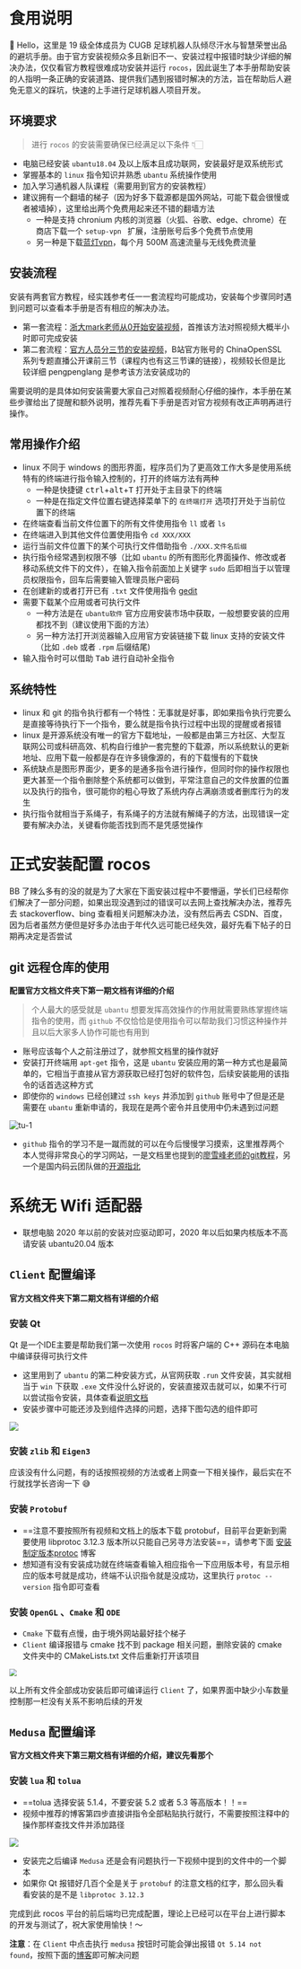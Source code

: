 # 食用说明

👋 Hello，这里是 19 级全体成员为 CUGB 足球机器人队倾尽汗水与智慧荣誉出品的避坑手册。由于官方安装视频众多且新旧不一、安装过程中报错时缺少详细的解决办法，仅仅看官方教程很难成功安装并运行 `rocos`，因此诞生了本手册帮助安装的人指明一条正确的安装道路、提供我们遇到报错时解决的方法，旨在帮助后人避免无意义的踩坑，快速的上手进行足球机器人项目开发。

## 环境要求

> 进行 `rocos` 的安装需要确保已经满足以下条件 👇🏻

- 电脑已经安装 `ubantu18.04` 及以上版本且成功联网，安装最好是双系统形式
- 掌握基本的 `linux` 指令知识并熟悉 `ubantu` 系统操作使用
- 加入学习通机器人队课程（需要用到官方的安装教程）
- 建议拥有一个翻墙的梯子（因为好多下载源都是国外网站，可能下载会很慢或者被墙掉），这里给出两个免费用起来还不错的翻墙方法
  - 一种是支持 chronium 内核的浏览器（火狐、谷歌、edge、chrome）在商店下载一个 `setup-vpn ` 扩展，注册账号后多个免费节点使用
  - 另一种是下载[蓝灯vpn](https://gitee.com/kevin402502/lantern?_from=gitee_search)，每个月 500M 高速流量与无线免费流量

## 安装流程

安装有两套官方教程，经实践参考任一一套流程均可能成功，安装每个步骤同时遇到问题可以查看本手册是否有相应的解决办法。

* 第一套流程：[浙大mark老师从0开始安装视频](https://www.bilibili.com/video/BV1wf4y1d7gU?from=search&seid=10642082262191691347)，首推该方法对照视频大概半小时即可完成安装
* 第二套流程：[官方人员分三节的安装视频](https://space.bilibili.com/298653126/video)，B站官方账号的 ChinaOpenSSL 系列专题直播公开课前三节（课程内也有这三节课的链接），视频较长但是比较详细 pengpenglang 是参考该方法安装成功的

需要说明的是具体如何安装需要大家自己对照着视频耐心仔细的操作，本手册在某些步骤给出了提醒和额外说明，推荐先看下手册是否对官方视频有改正声明再进行操作。

## 常用操作介绍

- linux 不同于 windows 的图形界面，程序员们为了更高效工作大多是使用系统特有的终端进行指令输入控制的，打开的终端方法有两种
  - 一种是快捷键 <kbd>ctrl</kbd>+<kbd>alt</kbd>+<kbd>T</kbd> 打开处于主目录下的终端
  - 一种是在指定文件位置右键选择菜单下的 `在终端打开` 选项打开处于当前位置下的终端
- 在终端查看当前文件位置下的所有文件使用指令 `ll` 或者 `ls`
- 在终端进入到其他文件位置使用指令 `cd XXX/XXX`
- 运行当前文件位置下的某个可执行文件借助指令 `./XXX.文件名后缀`
- 执行指令经常遇到权限不够（比如 `ubantu` 的所有图形化界面操作、修改或者移动系统文件下的文件），在输入指令前面加上关键字 `sudo` 后即相当于以管理员权限指令，回车后需要输入管理员账户密码
- 在创建新的或者打开已有 `.txt` 文件使用指令 [gedit](https://www.dotcpp.com/course/352)
- 需要下载某个应用或者可执行文件
  - 一种方法是在 `ubantu软件` 官方应用安装市场中获取，一般想要安装的应用都找不到（建议使用下面的方法）
  - 另一种方法打开浏览器输入应用官方安装链接下载 linux 支持的安装文件（比如 `.deb` 或者 `.rpm` 后缀结尾)
- 输入指令时可以借助 <kbd>Tab</kbd> 进行自动补全指令

## 系统特性

- linux 和 git 的指令执行都有一个特性：无事就是好事，即如果指令执行完要么是直接等待执行下一个指令，要么就是指令执行过程中出现的提醒或者报错
- linux 是开源系统没有唯一的官方下载地址，一般都是由第三方社区、大型互联网公司或科研高效、机构自行维护一套完整的下载源，所以系统默认的更新地址、应用下载一般都是存在许多镜像源的，有的下载慢有的下载快
- 系统缺点是图形界面少，更多的是通多指令进行操作，但同时你的操作权限也更大甚至一个指令删除整个系统都可以做到，平常注意自己的文件放置的位置以及执行的指令，很可能你的粗心导致了系统内存占满崩溃或者删库行为的发生
- 执行指令就相当于系绳子，有系绳子的方法就有解绳子的方法，出现错误一定要有解决办法，关键看你能否找到而不是凭感觉操作

# 正式安装配置 rocos

BB 了辣么多有的没的就是为了大家在下面安装过程中不要懵逼，学长们已经帮你们解决了一部分问题，如果出现没遇到过的错误可以去网上查找解决办法，推荐先去 stackoverflow、bing  查看相关问题解决办法，没有然后再去 CSDN、百度，因为后者虽然方便但是好多办法由于年代久远可能已经失效，最好先看下帖子的日期再决定是否尝试

## git 远程仓库的使用

**配置官方文档文件夹下第一期文档有详细的介绍**

> 个人最大的感受就是 `ubantu` 想要发挥高效操作的作用就需要熟练掌握终端指令的使用，而 `github` 不仅恰恰是使用指令可以帮助我们习惯这种操作并且以后大家多人协作可能也有用到

* 账号应该每个人之前注册过了，就参照文档里的操作就好
* 安装打开终端用 `apt-get` 指令，这是 `ubantu` 安装应用的第一种方式也是最简单的，它相当于直接从官方源获取已经打包好的软件包，后续安装能用的该指令的话首选这种方式
* 即使你的 `windows` 已经创建过 `ssh keys` 并添加到 `github` 账号中了但是还是需要在 `ubantu` 重新申请的，我现在是两个密令并且使用中仍未遇到过问题

![tu-1](避坑手册2.0.assets/tu-1.jpg)

* `github` 指令的学习不是一蹴而就的可以在今后慢慢学习摸索，这里推荐两个本人觉得非常良心的学习网站，一是文档里也提到的[廖雪峰老师的git教程](https://www.liaoxuefeng.com/wiki/896043488029600)，另一个是国内码云团队做的[开源指北](https://gitee.com/opensource-guide/)

# 系统无 Wifi 适配器

- 联想电脑 2020 年以前的安装对应驱动即可，2020 年以后如果内核版本不高请安装 ubantu20.04 版本

## `Client` 配置编译

**官方文档文件夹下第二期文档有详细的介绍**

### 安装 Qt

Qt 是一个IDE主要是帮助我们第一次使用 `rocos` 时将客户端的 C++ 源码在本电脑中编译获得可执行文件

* 这里用到了 `ubantu` 的第二种安装方式，从官网获取 `.run` 文件安装，其实就相当于 `win` 下获取 `.exe` 文件没什么好说的，安装直接双击就可以，如果不行可以尝试指令安装，具体查看[说明文档](https://blog.csdn.net/sinat_36330809/article/details/82620062?utm_medium=distribute.pc_relevant.none-task-blog-BlogCommendFromMachineLearnPai2-3.control&depth_1-utm_source=distribute.pc_relevant.none-task-blog-BlogCommendFromMachineLearnPai2-3.control)
* 安装步骤中可能还涉及到组件选择的问题，选择下图勾选的组件即可

![](避坑手册2.0.assets/tu-2.jpg)

### 安装 `zlib` 和 `Eigen3`

应该没有什么问题，有的话按照视频的方法或者上网查一下相关操作，最后实在不行就找学长咨询一下 😅

### 安装 `Protobuf`

* ==注意不要按照所有视频和文档上的版本下载 protobuf，目前平台更新到需要使用 libprotoc 3.12.3 版本所以只能自己另寻方法安装==，请参考下面 [安装制定版本protoc](https://blog.csdn.net/awesomewan/article/details/106207763) 博客
* 想知道有没有安装成功就在终端查看输入相应指令一下应用版本号，有显示相应的版本号就是成功，终端不认识指令就是没成功，这里执行 `protoc --version` 指令即可查看

### 安装 `OpenGL` 、`Cmake` 和 `ODE`

* `Cmake` 下载有点慢，由于境外网站最好挂个梯子
* `Client` 编译报错与 cmake 找不到 package 相关问题，删除安装的 cmake 文件夹中的 CMakeLists.txt 文件后重新打开该项目

<img src="避坑手册2.0.assets/tu-4.jpg" style="zoom:80%;" />

以上所有文件全部成功安装后即可编译运行 `Client` 了，如果界面中缺少小车数量控制那一栏没有关系不影响后续的开发

## `Medusa` 配置编译

**官方文档文件夹下第三期文档有详细的介绍，建议先看那个**

### 安装 `lua` 和 `tolua`

* ==tolua 选择安装 5.1.4，不要安装 5.2 或者 5.3 等高版本！！==
* 视频中推荐的博客第四步直接讲指令全部粘贴执行就行，不需要按照注释中的操作那样查找文件并添加路径

![](避坑手册2.0.assets/tu-3.jpg)

* 安装完之后编译 `Medusa` 还是会有问题执行一下视频中提到的文件中的一个脚本
* 如果你 Qt 报错好几百个全是关于 `protobuf` 的注意文档的红字，那么回头看看安装的是不是 `libprotoc 3.12.3`

完成到此 rocos 平台的前后端均已完成配置，理论上已经可以在平台上进行脚本的开发与测试了，祝大家使用愉快！～

**注意**：在 `Client` 中点击执行 `medusa` 按钮时可能会弹出报错 `Qt 5.14 not found`，按照下面的[博客](https://blog.csdn.net/qq_38751604/article/details/109034577)即可解决问题

